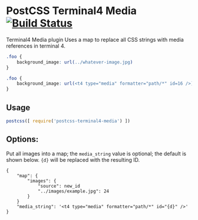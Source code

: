 # PostCSS Terminal4 Media [![Build Status](https://travis-ci.org/philbirnie/terminal4-postcss.svg?branch=master)](https://travis-ci.org/philbirnie/terminal4-postcss)

Terminal4 Media plugin Uses a map to replace all CSS strings with media references in terminal 4.

[ci-img]:  https://travis-ci.org/philbirnie/postcss-terminal4-media.svg
[ci]:      https://travis-ci.org/philbirnie/postcss-terminal4-media

```css
.foo {
    background_image: url(../whatever-image.jpg)
}
```

```css
.foo {
    background_image: url(<t4 type="media" formatter="path/*" id=16 />)
}
```

## Usage

```js
postcss([ require('postcss-terminal4-media') ])
```

## Options:

Put all images into a map; the `media_string` value is optional; the default is shown below. `{d}` will be replaced with the resulting ID.

```$json
{
    "map": {
        "images": {
            "source": new_id
            "../images/example.jpg": 24
        }
    }
    "media_string": '<t4 type="media" formatter="path/*" id="{d}" />'
}
```
